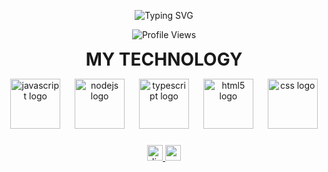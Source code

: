 <p align="center">
  <img src="https://readme-typing-svg.herokuapp.com?font=Fira+Code&size=28&pause=1000&color=00F7FF&center=true&vCenter=true&width=600&lines=Unknownz+Developer+%7C+Tech+Enthusiast+from+India+%7C+Always+Learning+%7C+Always+Building" alt="Typing SVG" />
</p>

<p align="center">
  <img src="https://komarev.com/ghpvc/?username=unknownzop&color=0e75b6&style=flat-square" alt="Profile Views" />
</p>

<p align="center">
  <strong style="font-size: 28px;">MY TECHNOLOGY</strong>
</p>

<div align="center"> 
  <img src="https://skillicons.dev/icons?i=js" height="80" alt="javascript logo"  />
  <img width="15" />
  <img src="https://skillicons.dev/icons?i=nodejs" height="80" alt="nodejs logo"  />
  <img width="15" />
  <img src="https://skillicons.dev/icons?i=ts" height="80" alt="typescript logo"  />
  <img width="15" />
  <img src="https://skillicons.dev/icons?i=html" height="80" alt="html5 logo"  />
  <img width="15" />
  <img src="https://skillicons.dev/icons?i=css" height="80" alt="css logo"  />
</div>

###

<div align="center">
  <a href="https://discord.com/users/1092773378101882951" target="_blank">
    <img src="https://img.shields.io/static/v1?message=Discord&logo=discord&label=&color=7289DA&logoColor=white&labelColor=&style=for-the-badge" height="25" alt="discord logo"  />
  </a>
  <a href="mailto:editunknownnz@gmail.com" target="_blank">
    <img src="https://img.shields.io/static/v1?message=Gmail&logo=gmail&label=&color=D14836&logoColor=white&labelColor=&style=for-the-badge" height="25" alt="gmail logo"  />
  </a>
</div>
